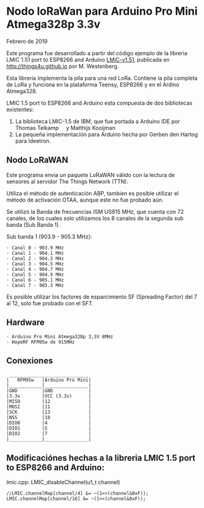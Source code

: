 Nodo loRaWan para Arduino Pro Mini Atmega328p 3.3v
==================================================
Febrero de 2019 

Este programa fue desarrollado a partir del código ejemplo de la libreria LMiC 1.51 port to ESP8266 and Arduino [LMiC-v1.51](libraries/lmic-v1.51/README.md), 
publicada en http://things4u.github.io por M. Westenberg.

Esta libreria implementa la pila para una red LoRa.
Contiene la pila completa de LoRa y funciona en la plataforma Teensy, ESP8266 y en el Ardino Atmega328.

LMIC 1.5 port to ESP8266 and Arduino esta compuesta de dos bibliotecas existentes:

1. La biblioteca LMIC-1.5 de IBM, que fue portada a Arduino IDE por Thomas Telkamp
    y Matthijs Kooijman
2. La pequeña implementación para Arduino hecha por Gerben den Hartog para Ideetron.


Nodo LoRaWAN
------------
Este programa envia un paquete LoRaWAN válido con la lectura de sensores al servidor The Things Network (TTN).

Utiliza el método de autenticación ABP, tambien es posible utilizar el método de activación OTAA, 
aunque este no fue probado aún.

Se utilizó la Banda de frecuencias ISM US915 MHz, que cuenta con 72 canales, 
de los cuales solo utilizamos los 8 canales de la segunda sub banda (Sub Banda 1).

Sub banda 1 (903.9 - 905.3 MHz): 

	· Canal 0 - 903.9 MHz
	· Canal 1 - 904.1 MHz
	· Canal 2 - 904.3 MHz
	· Canal 3 - 904.5 MHz
	· Canal 4 - 904.7 MHz
	· Canal 5 - 904.9 MHz
	· Canal 6 - 905.1 MHz
	· Canal 7 - 905.3 MHz
Es posible utilizar los factores de esparcimiento SF (Spreading Factor) del 7 al 12, solo fue probado 
con el SF7.

Hardware
--------
	· Arduino Pro Mini Atmega328p 3,3V 8MHz
	· HopeRF RFM95w de 915MHz  

Conexiones
----------
	 _____________________________
	|   RFM95w   |Arduino Pro Mini|
	|____________|________________|
	|GND         |GND             |
	|3.3v        |VCC (3.3v)      |
	|MISO        |12              |
	|MOSI        |11              |
	|SCK         |13              |
	|NSS         |10              |
	|DIO0        |4               |
	|DIO1        |5               |
	|DIO2        |7               |
	|____________|________________|


Modificaciónes hechas a la libreria LMIC 1.5 port to ESP8266 and Arduino:
-------------------------------------------------------------------------
lmic.cpp: LMIC_disableChannel(u1_t channel) 

	//LMIC.channelMap[channel/4] &= ~(1<<(channel&0xF)); 
    LMIC.channelMap[channel/16] &= ~(1<<(channel&0xF));
